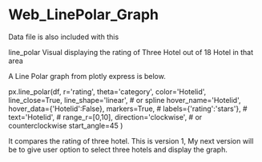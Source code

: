 # Web_LinePolar_Graph

Data file is also included with this


line_polar Visual displaying the rating of Three Hotel out of 18 Hotel in that area

A Line Polar graph from plotly express is below.

px.line_polar(df, r='rating', theta='category', color='Hotelid', line_close=True,
                            line_shape='linear',  # or spline
                    hover_name='Hotelid',
                    hover_data={'Hotelid':False},
                    markers=True,
                    # labels={'rating':'stars'},
                    # text='Hotelid',
                    # range_r=[0,10],
                    direction='clockwise',  # or counterclockwise
                    start_angle=45
                    )
                   
It compares the rating of three hotel. This is version 1, My next version will be to give user option to select three hotels and display the graph.

